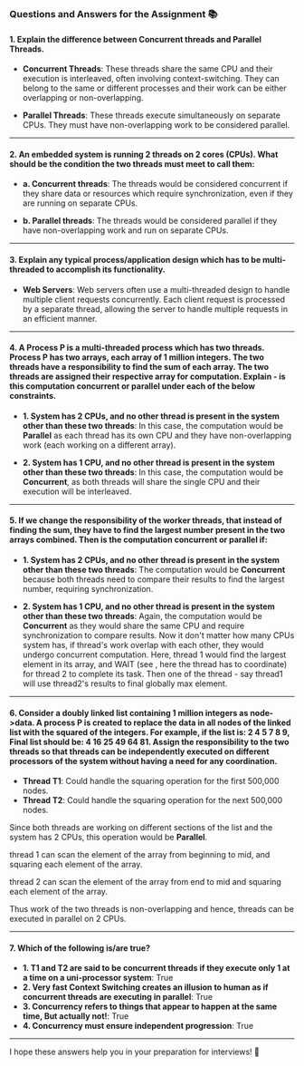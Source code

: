 ### Questions and Answers for the Assignment 📚

#### 1. Explain the difference between Concurrent threads and Parallel Threads.

- **Concurrent Threads**: These threads share the same CPU and their execution is interleaved, often involving context-switching. They can belong to the same or different processes and their work can be either overlapping or non-overlapping.
  
- **Parallel Threads**: These threads execute simultaneously on separate CPUs. They must have non-overlapping work to be considered parallel.

---

#### 2. An embedded system is running 2 threads on 2 cores (CPUs). What should be the condition the two threads must meet to call them:

- **a. Concurrent threads**: The threads would be considered concurrent if they share data or resources which require synchronization, even if they are running on separate CPUs.

- **b. Parallel threads**: The threads would be considered parallel if they have non-overlapping work and run on separate CPUs.

---

#### 3. Explain any typical process/application design which has to be multi-threaded to accomplish its functionality.

- **Web Servers**: Web servers often use a multi-threaded design to handle multiple client requests concurrently. Each client request is processed by a separate thread, allowing the server to handle multiple requests in an efficient manner.

---

#### 4. A Process P is a multi-threaded process which has two threads. Process P has two arrays, each array of 1 million integers. The two threads have a responsibility to find the sum of each array. The two threads are assigned their respective array for computation. Explain - is this computation concurrent or parallel under each of the below constraints.

- **1. System has 2 CPUs, and no other thread is present in the system other than these two threads**: In this case, the computation would be **Parallel** as each thread has its own CPU and they have non-overlapping work (each working on a different array).

- **2. System has 1 CPU, and no other thread is present in the system other than these two threads**: In this case, the computation would be **Concurrent**, as both threads will share the single CPU and their execution will be interleaved.

---

#### 5. If we change the responsibility of the worker threads, that instead of finding the sum, they have to find the largest number present in the two arrays combined. Then is the computation concurrent or parallel if:

- **1. System has 2 CPUs, and no other thread is present in the system other than these two threads**: The computation would be **Concurrent** because both threads need to compare their results to find the largest number, requiring synchronization.

- **2. System has 1 CPU, and no other thread is present in the system other than these two threads**: Again, the computation would be **Concurrent** as they would share the same CPU and require synchronization to compare results.
Now it don't matter how many CPUs system has,  if thread's work overlap with each other, they would undergo concurrent computation. Here, thread 1 would find the largest element in its array, and WAIT (see , here the thread has to coordinate) for thread 2 to complete its task. Then one of the thread - say thread1 will use thread2's results to final globally max element.
---

#### 6. Consider a doubly linked list containing 1 million integers as node->data. A process P is created to replace the data in all nodes of the linked list with the squared of the integers. For example, if the list is: 2 4 5 7 8 9, Final list should be: 4 16 25 49 64 81. Assign the responsibility to the two threads so that threads can be independently executed on different processors of the system without having a need for any coordination.

- **Thread T1**: Could handle the squaring operation for the first 500,000 nodes.
- **Thread T2**: Could handle the squaring operation for the next 500,000 nodes.

Since both threads are working on different sections of the list and the system has 2 CPUs, this operation would be **Parallel**.

thread 1 can scan the element of the array from beginning to mid, and squaring each element of the array.

thread 2 can scan the element of the array from end to mid and squaring each element of the array.

Thus work of the two threads is non-overlapping and hence, threads can be executed in parallel on 2 CPUs.

---

#### 7. Which of the following is/are true?

- **1. T1 and T2 are said to be concurrent threads if they execute only 1 at a time on a uni-processor system**: True
- **2. Very fast Context Switching creates an illusion to human as if concurrent threads are executing in parallel**: True
- **3. Concurrency refers to things that appear to happen at the same time, But actually not!**: True
- **4. Concurrency must ensure independent progression**: True
---

I hope these answers help you in your preparation for interviews! 🌟
